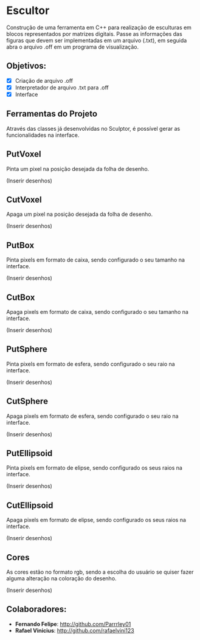 # Escultor

Construção de uma ferramenta em C++ para realização de esculturas em blocos representados por matrizes digitais.
Passe as informações das figuras que devem ser implementadas em um arquivo (.txt), em seguida abra o arquivo .off em um programa de visualização. 

## Objetivos:

- [x] Criação de arquivo .off
- [x] Interpretador de arquivo .txt para .off
- [x] Interface

## Ferramentas do Projeto

Através das classes já desenvolvidas no Sculptor, é possível gerar as funcionalidades na interface.

## PutVoxel

Pinta um pixel na posição desejada da folha de desenho.

(Inserir desenhos)

## CutVoxel

Apaga um pixel na posição desejada da folha de desenho.

(Inserir desenhos)

## PutBox

Pinta pixels em formato de caixa, sendo configurado o seu tamanho na interface.

(Inserir desenhos)

## CutBox

Apaga pixels em formato de caixa, sendo configurado o seu tamanho na interface.

(Inserir desenhos)

## PutSphere

Pinta pixels em formato de esfera, sendo configurado o seu raio na interface.

(Inserir desenhos)

## CutSphere

Apaga pixels em formato de esfera, sendo configurado o seu raio na interface.

(Inserir desenhos)

## PutEllipsoid

Pinta pixels em formato de elipse, sendo configurado os seus raios na interface.

(Inserir desenhos)

## CutEllipsoid

Apaga pixels em formato de elipse, sendo configurado os seus raios na interface.

(Inserir desenhos)

## Cores

As cores estão no formato rgb, sendo a escolha do usuário se quiser fazer alguma alteração na coloração do desenho.

(Inserir desenhos)

## Colaboradores:

- **Fernando Felipe**: http://github.com/Parrrley01
- **Rafael Vinicius**: http://github.com/rafaelvini123
